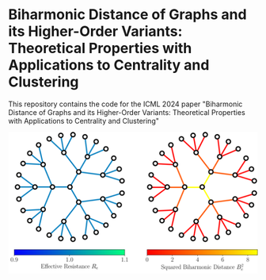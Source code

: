 # Biharmonic Distance of Graphs and its Higher-Order Variants: Theoretical Properties with Applications to Centrality and Clustering

This repository contains the code for the ICML 2024 paper "Biharmonic Distance of Graphs and its Higher-Order Variants: Theoretical Properties with Applications to Centrality and Clustering" 

![trees](fig/combined_trees.png)